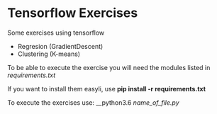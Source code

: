 # Tensorflow Exercises
Some exercises using tensorflow

- Regresion (GradientDescent)
- Clustering (K-means)


To be able to execute the exercise you will need the modules listed in _requirements.txt_

If you want to install them easyli, use __pip install -r requirements.txt__

To execute the exercises use:
__python3.6 _name_of_file.py_
